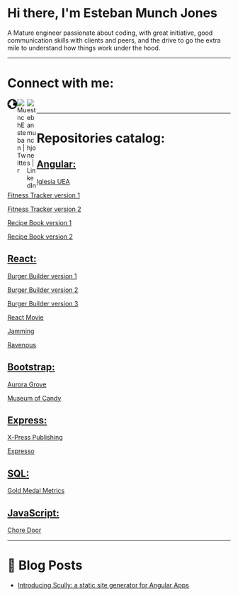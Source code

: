 # Hi there, I'm Esteban Munch Jones

A Mature engineer passionate about coding, with great initiative, good communication skills with clients and peers, and the drive to go the extra mile to understand how things work under the hood.

------

# Connect with me:

[<img align="left" alt="munchjones.com" width="22px" src="https://raw.githubusercontent.com/iconic/open-iconic/master/svg/globe.svg" />][website] 
[<img align="left" alt="MunchEsteban | Twitter" width="22px" src="https://cdn.jsdelivr.net/npm/simple-icons@v3/icons/twitter.svg" />][twitter]
[<img align="left" alt="estebanmunchjones | LinkedIn" width="22px" src="https://cdn.jsdelivr.net/npm/simple-icons@v3/icons/linkedin.svg" />][linkedin]  <br>

------

# Repositories catalog:

## [Angular:](https://angular.io/)

[Iglesia UEA]() 

[Fitness Tracker version 1](https://github.com/estebanmunchjones2019/fitness-tracker-services)

[Fitness Tracker version 2]()

[Recipe Book version 1](https://github.com/estebanmunchjones2019/recipe-book-services)

[Recipe Book version 2](https://github.com/estebanmunchjones2019/recipe-book-ngrx)



## [React:](https://reactjs.org/)

[Burger Builder version 1](https://github.com/estebanmunchjones2019/burger-builder-Redux-Thunk-classes)

[Burger Builder version 2](https://github.com/estebanmunchjones2019/burger-builder-Redux-Saga-classes)

[Burger Builder version 3](https://github.com/estebanmunchjones2019/burger-builder-Redux-Saga-functional-components)

[React Movie](https://github.com/estebanmunchjones2019/react-movie)

[Jamming](https://github.com/estebanmunchjones2019/jamming)

[Ravenous](https://github.com/estebanmunchjones2019/ravenous)



## [Bootstrap:](https://getbootstrap.com/)

[Aurora Grove](https://github.com/estebanmunchjones2019/aurora-grove)

[Museum of Candy](https://github.com/estebanmunchjones2019/candy-museum)



## [Express:](https://expressjs.com/)

[X-Press Publishing](https://github.com/estebanmunchjones2019/XpressPublishing)

[Expresso](https://github.com/estebanmunchjones2019/expresso)



## [SQL:](https://www.w3schools.com/sql/)

[Gold Medal Metrics](https://github.com/estebanmunchjones2019/goldMedalMetrics)



## [JavaScript:](https://www.w3schools.com/js/)

[Chore Door](https://github.com/estebanmunchjones2019/github.io-choredoor)

---

# 📕 Blog Posts

- [Introducing Scully: a static site generator for Angular Apps](https://academind.com/learn/angular/scully-introduction/)

[website]: https://munchjones.com
[twitter]: https://twitter.com/MunchEsteban
[linkedin]:  https://www.linkedin.com/in/estebanmunchjones/

